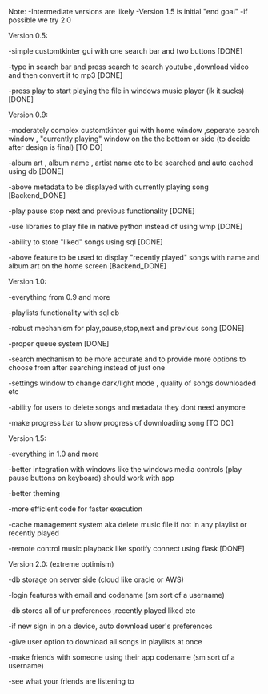 Note: 
-Intermediate versions are likely
-Version 1.5 is initial "end goal"
-if possible we try 2.0

Version 0.5:

-simple customtkinter gui with one search bar and two buttons [DONE]

-type in search bar and press search to search youtube ,download video and then convert it to mp3 [DONE]

-press play to start playing the file in windows music player (ik it sucks) [DONE]


Version 0.9:

-moderately complex customtkinter gui with home window ,seperate search window , "currently playing" window on the the bottom or side (to decide after design is final) [TO DO]

-album art , album name , artist name etc to be searched and auto cached using db [DONE]

-above metadata to be displayed with currently playing song [Backend_DONE]

-play pause stop next and previous functionality [DONE]

-use libraries to play file in native python instead of using wmp [DONE]

-ability to store "liked" songs using sql [DONE]

-above feature to be used to display "recently played" songs with name and album art on the home screen [Backend_DONE]


Version 1.0:

-everything from 0.9 and more

-playlists functionality with sql db

-robust mechanism for play,pause,stop,next and previous song [DONE]

-proper queue system [DONE] 

-search mechanism to be more accurate and to provide more options to choose from after searching instead of just one

-settings window to change dark/light mode , quality of songs downloaded etc

-ability for users to delete songs and metadata they dont need anymore

-make progress bar to show progress of downloading song [TO DO]


Version 1.5:

-everything in 1.0 and more

-better integration with windows like the windows media controls (play pause buttons on keyboard) should work with app

-better theming

-more efficient code for faster execution

-cache management system aka delete music file if not in any playlist or recently played

-remote control music playback like spotify connect using flask [DONE]


Version 2.0:
(extreme optimism)

-db storage on server side (cloud like oracle or AWS)

-login features with email and codename (sm sort of a username)

-db stores all of ur preferences ,recently played liked etc 

-if new sign in on a device, auto download user's preferences

-give user option to download all songs in playlists at once

-make friends with someone using their app codename (sm sort of a username)

-see what your friends are listening to
